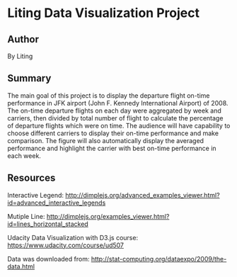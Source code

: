 # Liting Data Visualization Project
## Author
By Liting
## Summary
The main goal of this project is to display the departure flight on-time performance in JFK airport (John F. Kennedy International Airport) of 2008. The on-time departure flights on each day were aggregated by week and carriers, then divided by total number of flight to calculate the percentage of departure flights which were on time. The audience will have capability to choose different carriers to display their on-time performance and make comparison. The figure will also automatically display the averaged performance and highlight the carrier with best on-time performance in each week.

## Resources
Interactive Legend: http://dimplejs.org/advanced_examples_viewer.html?id=advanced_interactive_legends

Mutiple Line: http://dimplejs.org/examples_viewer.html?id=lines_horizontal_stacked

Udacity Data Visualization with D3.js course: https://www.udacity.com/course/ud507

Data was downloaded from: http://stat-computing.org/dataexpo/2009/the-data.html






